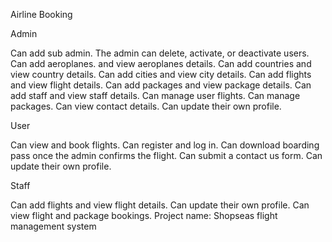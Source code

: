 Airline Booking

Admin

Can add sub admin.
The admin can delete, activate, or deactivate users.
Can add aeroplanes. and view aeroplanes details.
Can add countries and view country details.
Can add cities and view city details.
Can add flights and view flight details.
Can add packages and view package details.
Can add staff and view staff details.
Can manage user flights.
Can manage packages.
Can view contact details.
Can update their own profile.

User

Can view and book flights.
Can register and log in.
Can download boarding pass once the admin confirms the flight.
Can submit a contact us form.
Can update their own profile.

Staff

Can add flights and view flight details.
Can update their own profile.
Can view flight and package bookings.
Project name: Shopseas flight management system
